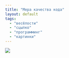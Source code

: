 ```yaml
---
title: "Мера качества кода"
layout: default 
tags:
  - "весёлости"
  - "сцылко"
  - "программинг"
  - "картинки"
---
```

[![](http://www.osnews.com/images/comics/wtfm.jpg)](http://www.osnews.com/story/19266/WTFs_m)
